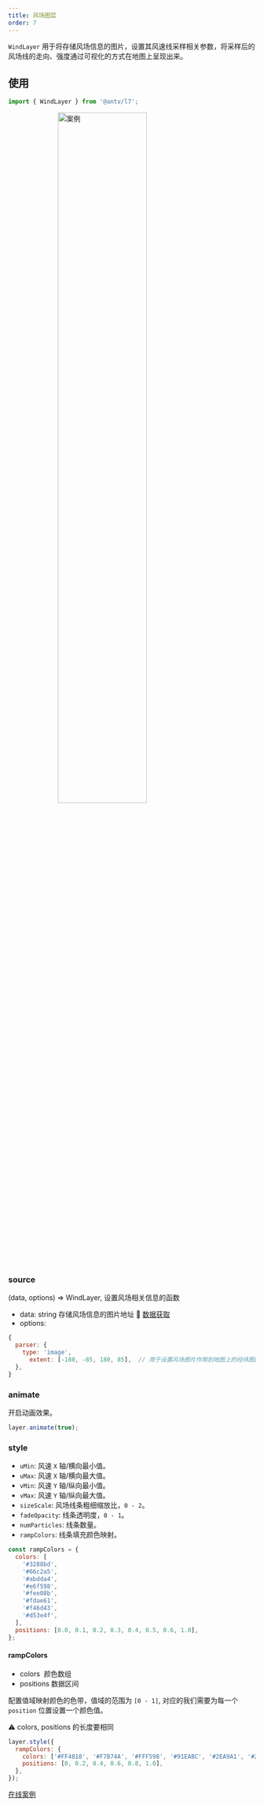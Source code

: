 ```yaml
---
title: 风场图层
order: 7
---
```


`WindLayer` 用于将存储风场信息的图片，设置其风速线采样相关参数，将采样后的风场线的走向、强度通过可视化的方式在地图上呈现出来。

## 使用

```jsx
import { WindLayer } from '@antv/l7';
```

<img width="60%" style="display: block;margin: 0 auto;" alt="案例" src='https://gw.alipayobjects.com/mdn/rms_816329/afts/img/A*ADr-SIxhM9AAAAAAAAAAAAAAARQnAQ' />

### source

(data, options) => WindLayer, 设置风场相关信息的函数

- data: string 存储风场信息的图片地址
  🌟 [数据获取](https://github.com/mapbox/webgl-wind#downloading-weather-data)
- options:

```js
{
  parser: {
    type: 'image',
      extent: [-180, -85, 180, 85],  // 用于设置风场图片作用到地图上的经纬图区间
  },
}
```

### animate

开启动画效果。

```javascript
layer.animate(true);
```

### style

- `uMin`: 风速 `X` 轴/横向最小值。
- `uMax`: 风速 `X` 轴/横向最大值。
- `vMin`: 风速 `Y` 轴/纵向最小值。
- `vMax`: 风速 `Y` 轴/纵向最大值。
- `sizeScale`: 风场线条粗细缩放比，`0 - 2`。
- `fadeOpacity`: 线条透明度，`0 - 1`。
- `numParticles`: 线条数量。
- `rampColors`: 线条填充颜色映射。

```js
const rampColors = {
  colors: [
    '#3288bd',
    '#66c2a5',
    '#abdda4',
    '#e6f598',
    '#fee08b',
    '#fdae61',
    '#f46d43',
    '#d53e4f',
  ],
  positions: [0.0, 0.1, 0.2, 0.3, 0.4, 0.5, 0.6, 1.0],
};
```

#### rampColors

- colors  颜色数组
- positions 数据区间

配置值域映射颜色的色带，值域的范围为 `[0 - 1]`, 对应的我们需要为每一个 `position` 位置设置一个颜色值。

⚠️ colors, positions 的长度要相同

```javascript
layer.style({
  rampColors: {
    colors: ['#FF4818', '#F7B74A', '#FFF598', '#91EABC', '#2EA9A1', '#206C7C'],
    positions: [0, 0.2, 0.4, 0.6, 0.8, 1.0],
  },
});
```

[在线案例](/examples/wind/basic#wind)
